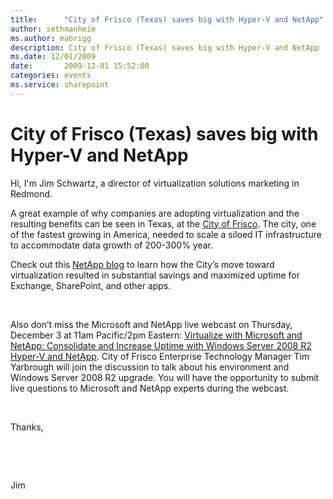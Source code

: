 ```yaml
---
title:      "City of Frisco (Texas) saves big with Hyper-V and NetApp"
author: sethmanheim
ms.author: mabrigg
description: City of Frisco (Texas) saves big with Hyper-V and NetApp
ms.date: 12/01/2009
date:       2009-12-01 15:52:00
categories: events
ms.service: sharepoint
---
```

# City of Frisco (Texas) saves big with Hyper-V and NetApp

Hi, I'm Jim Schwartz, a director of virtualization solutions marketing in Redmond. 

A great example of why companies are adopting virtualization and the resulting benefits can be seen in Texas, at the [City of Frisco](http://en.wikipedia.org/wiki/Frisco,_Texas "Wikipedia entry"). The city, one of the fastest growing in America, needed to scale a siloed IT infrastructure to accommodate data growth of 200-300% year. 

Check out this [NetApp blog](http://blogs.netapp.com/msenviro/2009/11/city-in-texas-saves-big-with-hyper-v-netapp.html) to learn how the City’s move toward virtualization resulted in substantial savings and maximized uptime for Exchange, SharePoint, and other apps.

 

Also don’t miss the Microsoft and NetApp live webcast on Thursday, December 3 at 11am Pacific/2pm Eastern: [Virtualize with Microsoft and NetApp: Consolidate and Increase Uptime with Windows Server 2008 R2 Hyper-V and NetApp](http://communicate.netapp.com/forms/verify?seminarID=20091203WL&REF_SOURCE=microsoft_blogs). City of Frisco Enterprise Technology Manager Tim Yarbrough will join the discussion to talk about his environment and Windows Server 2008 R2 upgrade. You will have the opportunity to submit live questions to Microsoft and NetApp experts during the webcast.

 

Thanks,

 

 

Jim
